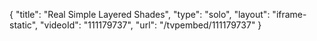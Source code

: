 {
    "title": "Real Simple Layered Shades",
    "type": "solo",
    "layout": "iframe-static",
    "videoId": "111179737",
    "url": "\/tvpembed\/111179737"
}